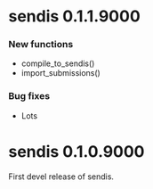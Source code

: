 # sendis 0.1.1.9000

### New functions

* compile_to_sendis()
* import_submissions()

### Bug fixes

   * Lots 
   
# sendis 0.1.0.9000

First devel release of sendis.



